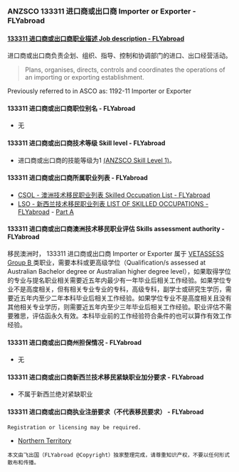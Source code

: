 ### ANZSCO 133311 进口商或出口商 Importer or Exporter - FLYabroad ###

####  [133311 进口商或出口商职业描述 Job description - FLYabroad](http://www.flyabroadvisa.com/anzsco/1333.html#133311)

进口商或出口商负责企划、组织、指导、控制和协调部门的进口、出口经营活动。

> Plans, organises, directs, controls and coordinates the operations of an importing or exporting establishment.

Previously referred to in ASCO as: 
1192-11 Importer or Exporter

#### 133311 进口商或出口商职位别名 - FLYabroad
 
- 无

#### 133311 进口商或出口商技术等级 Skill level - FLYabroad

- 进口商或出口商的技能等级为1 [(ANZSCO Skill Level 1)](http://www.flyabroadvisa.com/anzsco/)。

#### 133311 进口商或出口商所属职业列表 - FLYabroad

- [CSOL - 澳洲技术移民职业列表 Skilled Occupation List - FLYabroad](http://www.flyabroadvisa.com/sol/)
- [LSO - 新西兰技术移民职业列表 LIST OF SKILLED OCCUPATIONS - FLYabroad](http://nz.flyabroadvisa.com/lso/) - [Part A](parta)

#### 133311 进口商或出口商澳洲技术移民职业评估 Skills assessment authority - FLYabroad

移民澳洲时， 133311 进口商或出口商 Importer or Exporter 属于 [VETASSESS Group B ](http://www.flyabroadvisa.com/ass/vetassess.html)类职业，需要本科或更高级学位（Qualification/s assessed at Australian Bachelor degree or Australian higher degree level），如果取得学位的专业与提名职业相关需要近五年内最少有一年毕业后相关工作经验。如果学位专业不是高度相关，但有相关专业专业的专科，高级专科，副学士或研究生学历，需要近五年内至少二年本科毕业后相关工作经验。如果学位专业不是高度相关且没有其他相关专业学历，则需要近五年内至少三年毕业后相关工作经验。职业评估不需要雅思，评估函永久有效。本科毕业前的工作经验符合条件的也可以算作有效工作经验。

#### 133311 进口商或出口商州担保情况 - FLYabroad

- 无

#### 133311 进口商或出口商新西兰技术移民紧缺职业加分要求 - FLYabroad

- 不属于新西兰绝对紧缺职业

#### 133311 进口商或出口商执业注册要求（不代表移民要求） - FLYabroad

    Registration or licensing may be required.

- [Northern Territory  ](http://www.parksandwildlife.nt.gov.au/)

`本文由飞出国（FLYabroad @Copyright）独家整理完成，请尊重知识产权，不要以任何形式散布和传播。`